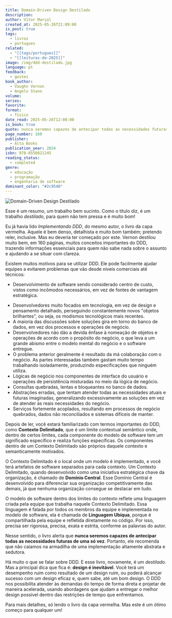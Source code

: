 ```yaml
---
title: Domain-Driven Design Destilado
description: 
author: Vítor Marçal
created_at: 2025-05-26T21:09:00
is_post: true
tags:
  - livros
  - portugues
related:
  - "[[tags/portugues]]"
  - "[[leituras-de-2025]]"
image: /img/ddd-destilado.jpg
language: pt
feedback:
  - gostei
book_author:
  - Vaughn Vernon
  - Angelo Stano
volume: 
series: 
favorite: 
format:
  - físico
date_read: 2025-05-26T12:00:00
is_book: true
quote: nunca seremos capazes de antecipar todas as necessidades futuras de uma só vez
page_number: 160
publisher:
  - Alta Books
publication_year: 2024
isbn: 978-8550821245
reading_status:
  - completed
genre:
  - educação
  - programação
  - engenharia de software
dominant_color: "#2c9540"
---
```


![Domain-Driven Design Destilado](img/ddd-destilado.jpg)


Esse é um resumo, um trabalho bem sucinto. Como o título diz, é um trabalho _destilado_, para quem não tem pressa e é muito bom!

Eu já havia lido _Implementando DDD_, do mesmo autor, o livro da capa vermelha. Aquele é bem denso, detalhista e muito bom também; pretendo reler, inclusive. Mas eu deveria ter começado por este. Vernon destilou muito bem, em 160 páginas, muitos conceitos importantes do DDD, trazendo informações essenciais para quem não sabe nada sobre o assunto e ajudando a se situar com clareza.

Existem muitos motivos para se utilizar DDD. Ele pode facilmente ajudar equipes a evitarem problemas que vão desde níveis comerciais até técnicos:

* Desenvolvimento de software sendo considerado centro de custo, vistos como incômodos necessários, em vez de fontes de vantagem estratégica.
- Desenvolvedores muito focados em tecnologia, em vez de design e pensamento detalhado, perseguindo constantemente novos "objetos brilhantes", ou seja, os modismos tecnológicos mais recentes.
- A maioria das discussões sobre soluções gira em torno do banco de dados, em vez dos processos e operações de negócio.
- Desenvolvedores não dão a devida ênfase à nomeação de objetos e operações de acordo com o propósito do negócio, o que leva a um grande abismo entre o modelo mental do negócio e o software entregue.
- O problema anterior geralmente é resultado da má colaboração com o negócio. As partes interessadas também gastam muito tempo trabalhando isoladamente, produzindo especificações que ninguém utiliza.
- Lógicas de negócio nos componentes de interface do usuário e operações de persistência misturadas no meio da lógica de negócio.
- Consultas quebradas, lentas e bloqueantes no banco de dados.
- Abstrações erradas, que tentam atender todas as necessidades atuais e futuras imaginadas, generalizando excessivamente as soluções em vez de atender às reais necessidades do negócio.
- Serviços fortemente acoplados, resultando em processos de negócio quebrados, dados não reconciliados e sistemas difíceis de manter.

Depois de ler, você estará familiarizado com termos importantes do DDD, como **Contexto Delimitado**, que é um limite contextual semântico onde, dentro de certos limites, cada componente do modelo de software tem um significado específico e realiza funções específicas. Os componentes dentro de um Contexto Delimitado são próprios daquele contexto e semanticamente motivados.

O Contexto Delimitado é o local onde um modelo é implementado, e você terá artefatos de software separados para cada contexto. Um Contexto Delimitado, quando desenvolvido como uma iniciativa estratégica chave da organização, é chamado de **Domínio Central**. Esse Domínio Central é desenvolvido para diferenciar sua organização competitivamente das demais, já que nenhuma organização consegue se destacar em tudo.

O modelo de software dentro dos limites do contexto reflete uma linguagem criada pela equipe que trabalha naquele Contexto Delimitado. Essa linguagem é falada por todos os membros da equipe e implementada no modelo de software, ela é chamada de **Linguagem Ubíqua**, porque é compartilhada pela equipe e refletida diretamente no código. Por isso, precisa ser rigorosa, precisa, exata e estrita, conforme as palavras do autor.

Nesse sentido, o livro alerta que **nunca seremos capazes de antecipar todas as necessidades futuras de uma só vez**. Portanto, ele recomenda que não caiamos na armadilha de uma implementação altamente abstrata e sedutora.

Há muito o que se falar sobre DDD. E esse livro, novamente, é um _destilado_. Mas a principal dica que fica é: **design é inevitável**. Você terá um desempenho ruim como resultado de um design ruim, ou poderá alcançar sucesso com um design eficaz  e, quem sabe, até um bom design. O DDD nos possibilita atender às demandas do tempo de forma direta e projetar de maneira acelerada, usando abordagens que ajudam a entregar o melhor design possível dentro das restrições de tempo que enfrentamos.

Para mais detalhes, só lendo o livro da capa vermelha. Mas este é um ótimo começo para qualquer um!
